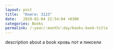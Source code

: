 ```yaml
---
layout: post
title:  "Книги: 3123"
date:   2020-02-04 22:54:04 +0300
categories: Books
permalink: /:year/:month/:day/books-book-title
---
```


description about a book кровь пот и пиксели